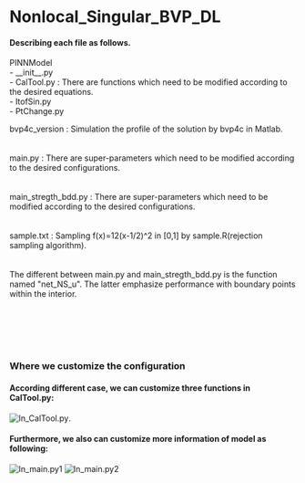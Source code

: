 # Nonlocal_Singular_BVP_DL

#### Describing each file as follows.  

PINNModel  
    - \_\_init\_\_.py  
    - CalTool.py : There are functions which need to be modified according to the desired equations.  
    - ItofSin.py  
    - PtChange.py   
          
          
bvp4c_version : Simulation the profile of the solution by bvp4c in Matlab.<br><br><br>
main.py : There are super-parameters which need to be modified according to the desired configurations.<br><br><br>
main_stregth_bdd.py : There are super-parameters which need to be modified according to the desired configurations.<br><br><br>
sample.txt : Sampling f(x)=12(x-1/2)^2 in [0,1] by sample.R(rejection sampling algorithm).<br><br><br>
The different between main.py and main_stregth_bdd.py is the function named "net_NS_u". The latter emphasize performance with boundary points within the interior.<br><br><br><br><br><br>

### Where we customize the configuration
#### According different case, we can customize three functions in CalTool.py:
![In_CalTool.py](https://raw.githubusercontent.com/efef31016/Nonlocal_Singular_BVP_DL/master/PINN_nonlocal/figure/change03.png).
#### Furthermore, we also can customize more information of model as following:
![In_main.py1](https://raw.githubusercontent.com/efef31016/Nonlocal_Singular_BVP_DL/master/PINN_nonlocal/figure/change02.png)
![In_main.py2](https://raw.githubusercontent.com/efef31016/Nonlocal_Singular_BVP_DL/master/PINN_nonlocal/figure/change02.png)
